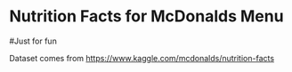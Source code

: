 # Nutrition Facts for McDonalds Menu

#Just for fun

Dataset comes from https://www.kaggle.com/mcdonalds/nutrition-facts
